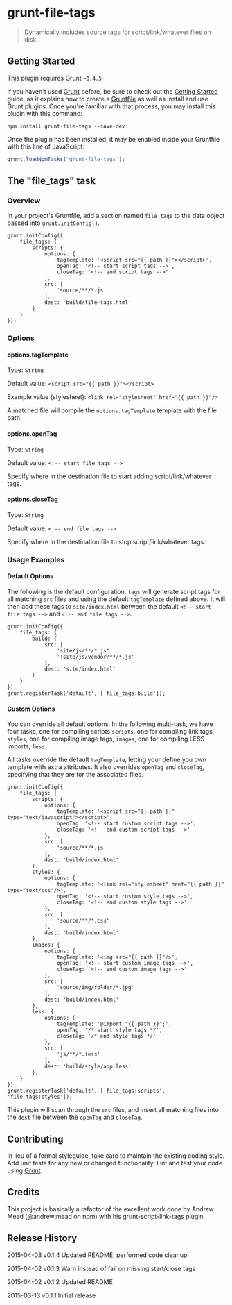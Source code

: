 # grunt-file-tags

> Dynamically includes source tags for script/link/whatever files on disk.

## Getting Started
This plugin requires Grunt `~0.4.5`

If you haven't used [Grunt](http://gruntjs.com/) before, be sure to check out the [Getting Started](http://gruntjs.com/getting-started) guide, as it explains how to create a [Gruntfile](http://gruntjs.com/sample-gruntfile) as well as install and use Grunt plugins. Once you're familiar with that process, you may install this plugin with this command:

```shell
npm install grunt-file-tags --save-dev
```

Once the plugin has been installed, it may be enabled inside your Gruntfile with this line of JavaScript:

```js
grunt.loadNpmTasks('grunt-file-tags');
```

## The "file_tags" task

### Overview
In your project's Gruntfile, add a section named `file_tags` to the data object passed into `grunt.initConfig()`.

	grunt.initConfig({
		file_tags: {
            scripts: {
                options: {
                    tagTemplate: '<script src="{{ path }}"></script>',
                    openTag: '<!-- start script tags -->',
                    closeTag: '<!-- end script tags -->'
                },
                src: [
                    'source/**/*.js'
                ],
                dest: 'build/file-tags.html'
            }
        }
	});

### Options

#### options.tagTemplate

Type: `String`

Default value: `<script src="{{ path }}"></script>`

Example value (stylesheet): `<link rel="stylesheet" href="{{ path }}"/>`

A matched file will compile the `options.tagTemplate` template with the file path.

#### options.openTag
Type: `String`

Default value: `<!-- start file tags -->`

Specify where in the destination file to start adding script/link/whatever tags.

#### options.closeTag
Type: `String`

Default value: `<!-- end file tags -->`

Specify where in the destination file to stop script/link/whatever tags.

### Usage Examples

#### Default Options

The following is the default configuration. `tags` will generate script tags for all matching `src` files and using the default `tagTemplate` defined above. It will then add these tags to `site/index.html` between the default `<!-- start file tags -->` and `<!-- end file tags -->`.

	grunt.initConfig({
		file_tags: {
		    build: {
		        src: [
		            'site/js/**/*.js',
		            '!site/js/vendor/**/*.js'
		        ],
		        dest: 'site/index.html'
		    }
		}
	});
	grunt.registerTask('default', ['file_tags:build']);

#### Custom Options

You can override all default options. In the following multi-task, we have four tasks, one for compiling scripts `scripts`, one for compiling link tags, `styles`, one for compiling image tags, `images`, one for compiling LESS imports, `less`.

All tasks override the default `tagTemplate`, letting your define you own template with extra attributes. It also overrides `openTag` and `closeTag`, specifying that they are for the associated files.

	grunt.initConfig({
		file_tags: {
            scripts: {
                options: {
                    tagTemplate: '<script src="{{ path }}" type="text/javascript"></script>',
                    openTag: '<!-- start custom script tags -->',
                    closeTag: '<!-- end custom script tags -->'
                },
                src: [
                    'source/**/*.js'
                ],
                dest: 'build/index.html'
            },
            styles: {
                options: {
                    tagTemplate: '<link rel="stylesheet" href="{{ path }}" type="text/css"/>',
                    openTag: '<!-- start custom style tags -->',
                    closeTag: '<!-- end custom style tags -->'
                },
                src: [
                    'source/**/*.css'
                ],
                dest: 'build/index.html'
            },
            images: {
                options: {
                    tagTemplate: '<img src="{{ path }}"/>',
                    openTag: '<!-- start custom image tags -->',
                    closeTag: '<!-- end custom image tags -->'
                },
                src: [
                    'source/img/folder/*.jpg'
                ],
                dest: 'build/index.html'
            },
            less: {
                options: {
                    tagTemplate: '@import "{{ path }}";',
                    openTag: '/* start style tags */',
                    closeTag: '/* end style tags */'
                },
                src: [
                    'js/**/*.less'
                ],
                dest: 'build/style/app.less'
            },
        }
	});
	grunt.registerTask('default', ['file_tags:scripts', 'file_tags:styles']);

This plugin will scan through the `src` files, and insert all matching files into the `dest` file between the `openTag` and `closeTag`.

## Contributing
In lieu of a formal styleguide, take care to maintain the existing coding style. Add unit tests for any new or changed functionality. Lint and test your code using [Grunt](http://gruntjs.com/).

## Credits
This project is basically a refactor of the excellent work done by Andrew Mead (@andrewjmead on npm) with his grunt-script-link-tags plugin.

## Release History
2015-04-03      v0.1.4      Updated README, performed code cleanup

2015-04-02      v0.1.3      Warn instead of fail on missing start/close tags

2015-04-02      v0.1.2      Updated README

2015-03-13      v0.1.1      Initial release
